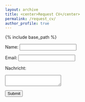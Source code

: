 ```yaml
---
layout: archive
title: <center>Request CV</center>
permalink: /request_cv/
author_profile: true
---
```


{% include base_path %}

<form action="https://formspree.io/career@schulz-artur.de" method="POST">
  <label for="name">Name:</label>
  <input type="text" id="name" name="name" required>
  
  <label for="email">Email:</label>
  <input type="email" id="email" name="email" required>
  
  <label for="message">Nachricht:</label>
  <textarea id="message" name="message" required></textarea>
  
  <button type="submit">Submit</button>
</form>